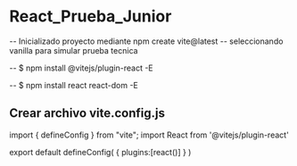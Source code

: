 # React_Prueba_Junior

-- Inicializado proyecto mediante npm create vite@latest -- seleccionando vanilla para simular prueba tecnica

-- $ npm install @vitejs/plugin-react -E

-- $ npm install react react-dom -E


## Crear archivo vite.config.js

import { defineConfig } from "vite";
import React from '@vitejs/plugin-react'

export default defineConfig(
    {
        plugins:[react()]
    }
)